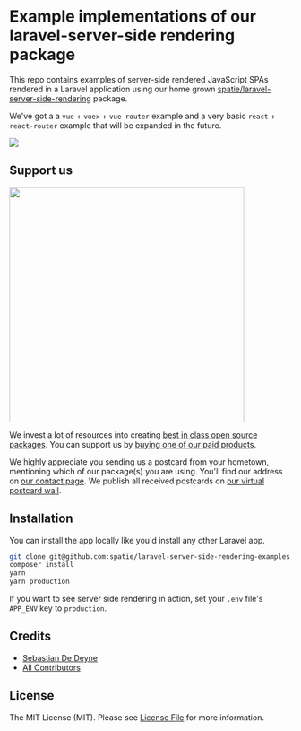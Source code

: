 # Example implementations of our laravel-server-side rendering package

This repo contains examples of server-side rendered JavaScript SPAs rendered in a Laravel application using our home grown [spatie/laravel-server-side-rendering](https://github.com/spatie/laravel-server-side-rendering) package.

We've got a a `vue` + `vuex` + `vue-router` example and a very basic `react` + `react-router` example that will be expanded in the future.

![](https://user-images.githubusercontent.com/1561079/35285451-b79f4fa8-005d-11e8-9f16-174778271f0b.png)

## Support us

[<img src="https://github-ads.s3.eu-central-1.amazonaws.com/laravel-server-side-rendering-examples.jpg?t=1" width="419px" />](https://spatie.be/github-ad-click/laravel-server-side-rendering-examples)

We invest a lot of resources into creating [best in class open source packages](https://spatie.be/open-source). You can support us by [buying one of our paid products](https://spatie.be/open-source/support-us).

We highly appreciate you sending us a postcard from your hometown, mentioning which of our package(s) you are using. You'll find our address on [our contact page](https://spatie.be/about-us). We publish all received postcards on [our virtual postcard wall](https://spatie.be/open-source/postcards).

## Installation

You can install the app locally like you'd install any other Laravel app.

```bash
git clone git@github.com:spatie/laravel-server-side-rendering-examples.git
composer install
yarn
yarn production
```

If you want to see server side rendering in action, set your `.env` file's `APP_ENV` key to `production`.

## Credits

- [Sebastian De Deyne](https://github.com/sebastiandedeyne)
- [All Contributors](../../contributors)

## License

The MIT License (MIT). Please see [License File](LICENSE.md) for more information.
